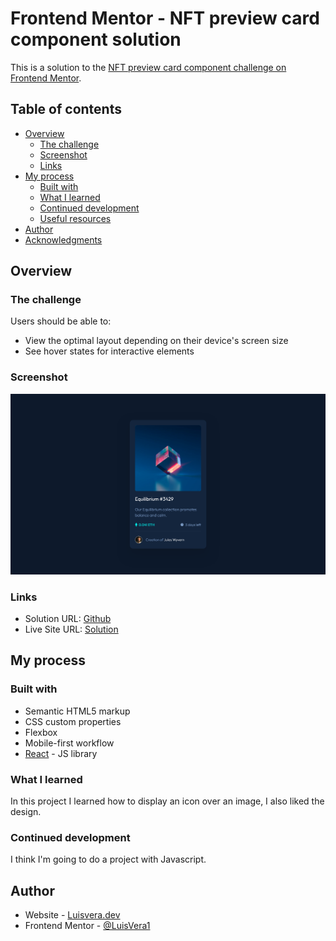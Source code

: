 # Frontend Mentor - NFT preview card component solution

This is a solution to the
[NFT preview card component challenge on Frontend Mentor](https://www.frontendmentor.io/challenges/nft-preview-card-component-SbdUL_w0U).

## Table of contents

- [Overview](#overview)
  - [The challenge](#the-challenge)
  - [Screenshot](#screenshot)
  - [Links](#links)
- [My process](#my-process)
  - [Built with](#built-with)
  - [What I learned](#what-i-learned)
  - [Continued development](#continued-development)
  - [Useful resources](#useful-resources)
- [Author](#author)
- [Acknowledgments](#acknowledgments)

## Overview

### The challenge

Users should be able to:

- View the optimal layout depending on their device's screen size
- See hover states for interactive elements

### Screenshot

![](./public/screenshot.png)

### Links

- Solution URL: [Github](https://your-solution-url.com)
- Live Site URL: [Solution](https://your-live-site-url.com)

## My process

### Built with

- Semantic HTML5 markup
- CSS custom properties
- Flexbox
- Mobile-first workflow
- [React](https://reactjs.org/) - JS library

### What I learned

In this project I learned how to display an icon over an image, I also liked the
design.

### Continued development

I think I'm going to do a project with Javascript.

## Author

- Website - [Luisvera.dev](https://www.luisvera.dev)
- Frontend Mentor -
  [@LuisVera1](https://www.frontendmentor.io/profile/LuisVera1)
